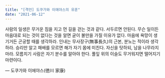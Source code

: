 ```yaml
---
title: "[격언] 도쿠가와 이에야스의 유훈"
date: "2021-06-12"
---
```


사람의 일생은 무거운 짐을 지고 먼 길을 걷는 것과 같다.
서두르면 안된다.
무슨 일이든 마음대로 되는 것이 없다는 것을 알면
굳이 불만을 가질 이유가 없다.
마음에 욕망이 생기거든 곤궁할 때를 생각하라.
인내는 무사장구(無事長久)의 근본, 분노는 적이라 생각하라.
승리만 알고 패배를 모르면 해가 자기 몸에 미친다.
자신을 탓하되, 남을 나무라지 마라.
모름치기 사람은 자기 분수를 알아야 한다.
풀잎 위의 이슬도 무거워지면 떨어지기 마련이다.

— 도쿠가와 이에야스(徳川 家康)
